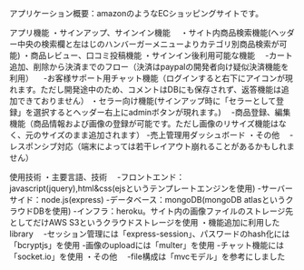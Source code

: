 アプリケーション概要：amazonのようなECショッピングサイトです。

アプリ機能
・サインアップ、サインイン機能　
・サイト内商品検索機能(ヘッダー中央の検索欄と左はじのハンバーガーメニューよりカテゴリ別商品検索が可能)
・商品レビュー、口コミ投稿機能
・サインイン後利用可能な機能
　-カート追加、削除から決済までのフロー（決済はpaypalの開発者向け疑似決済機能を利用）
　-お客様サポート用チャット機能（ログインすると右下にアイコンが現れます。ただし開発途中のため、コメントはDBにも保存されず、返答機能は追加できておりません）
・セラー向け機能(サインアップ時に「セラーとして登録」を選択するとヘッダー右上にadminボタンが現れます。)
　-商品登録、編集機能（商品情報および画像の登録が可能です。ただし画像のリサイズ機能はなく、元のサイズのまま追加されます）
  -売上管理用ダッシュボード
・その他
　-レスポンシブ対応（端末によっては若干レイアウト崩れることがあるかもしれません）

使用技術
・主要言語、技術
　-フロントエンド：javascript(jquery),html&css(ejsというテンプレートエンジンを使用)
  -サーバーサイド：node.js(express)
  -データベース：mongoDB(mongoDB atlasというクラウドDBを使用)
  -インフラ：heroku。サイト内の画像ファイルのストレージ先としてだけAWS S3というクラウドストレージを使用
・機能追加に利用したlibrary
　-セッション管理には「express-session」、パスワードのhash化には「bcryptjs」を使用
  -画像のuploadには「multer」を使用
  -チャット機能には「socket.io」を使用
・その他
　-file構成は「mvcモデル」を参考にしました

　

